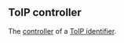 ## ToIP controller

<p class="c8"><span>The </span><span class="c2"><a class="c3" href="#h.gemoqe2m303z">controller</a></span><span>&nbsp;of a </span><span class="c2"><a class="c3" href="#h.xtyidw4bnytz">ToIP identifier</a></span><span class="c0">.</span></p>


